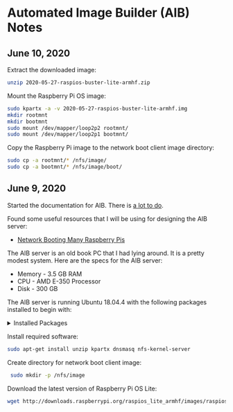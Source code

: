 # Automated Image Builder (AIB) Notes
## June 10, 2020
Extract the downloaded image:
``` bash
unzip 2020-05-27-raspios-buster-lite-armhf.zip
```
Mount the Raspberry Pi OS image:
``` bash
sudo kpartx -a -v 2020-05-27-raspios-buster-lite-armhf.img
mkdir rootmnt
mkdir bootmnt
sudo mount /dev/mapper/loop2p2 rootmnt/
sudo mount /dev/mapper/loop2p1 bootmnt/
```
Copy the Raspberry Pi image to the network boot client image directory:
``` bash
sudo cp -a rootmnt/* /nfs/image/
sudo cp -a bootmnt/* /nfs/image/boot/
```
## June 9, 2020
Started the documentation for AIB. There is [a lot to do](https://github.com/TephlonDude/n8n-pi/projects/1#card-39811801).

Found some useful resources that I will be using for designing the AIB server:
* [Network Booting Many Raspberry Pis](https://ian.bebbs.co.uk/posts/NetworkBootingManyRaspberryPis)

The AIB server is an old book PC that I had lying around. It is a pretty modest system. Here are the specs for the AIB server:
* Memory - 3.5 GB RAM
* CPU - AMD E-350 Processor
* Disk - 300 GB

The AIB server is running Ubuntu 18.04.4 with the following packages installed to begin with:
<details><summary>Installed Packages</summary>

* accountsservice/bionic,now 0.6.45-1ubuntu1 amd64
* acl/bionic,now 2.2.52-3build1 amd64
* acpid/bionic,now 1:2.0.28-1ubuntu1 amd64
* adduser/bionic,now 3.116ubuntu1 all
* amd64-microcode/bionic-updates,bionic-security,now 3.20191021.1+really3.20181128.1~ubuntu0.18.04.1 amd64
* apparmor/bionic-updates,bionic-security,now 2.12-4ubuntu5.1 amd64
* apport/bionic-updates,now 2.20.9-0ubuntu7.15 all
* apport-symptoms/bionic,now 0.20 all
* apt/bionic-updates,bionic-security,now 1.6.12ubuntu0.1 amd64
* apt-utils/bionic-updates,bionic-security,now 1.6.12ubuntu0.1 amd64
* at/bionic,now 3.1.20-3.1ubuntu2 amd64
* base-files/bionic-updates,now 10.1ubuntu2.8 amd64
* base-passwd/bionic,now 3.5.44 amd64
* bash/bionic-updates,now 4.4.18-2ubuntu1.2 amd64
* bash-completion/bionic,now 1:2.8-1ubuntu1 all
* bc/bionic,now 1.07.1-2 amd64
* bcache-tools/bionic,now 1.0.8-2build1 amd64
* bind9-host/bionic-updates,bionic-security,now 1:9.11.3+dfsg-1ubuntu1.12 amd64
* binutils/bionic-updates,bionic-security,now 2.30-21ubuntu1~18.04.3 amd64
* binutils-common/bionic-updates,bionic-security,now 2.30-21ubuntu1~18.04.3 amd64
* binutils-x86-64-linux-gnu/bionic-updates,bionic-security,now 2.30-21ubuntu1~18.04.3 amd64
* bsdmainutils/bionic,now 11.1.2ubuntu1 amd64
* bsdutils/bionic-updates,now 1:2.31.1-0.4ubuntu3.6 amd64
* btrfs-progs/bionic,now 4.15.1-1build1 amd64
* btrfs-tools/bionic,now 4.15.1-1build1 amd64
* build-essential/bionic,now 12.4ubuntu1 amd64
* busybox-initramfs/bionic-updates,bionic-security,now 1:1.27.2-2ubuntu3.2 amd64
* busybox-static/bionic-updates,bionic-security,now 1:1.27.2-2ubuntu3.2 amd64
* byobu/bionic,now 5.125-0ubuntu1 all
* bzip2/bionic-updates,bionic-security,now 1.0.6-8.1ubuntu0.2 amd64
* ca-certificates/bionic-updates,bionic-security,now 20190110~18.04.1 all
* cloud-guest-utils/bionic,now 0.30-0ubuntu5 all
* cloud-init/bionic-updates,now 19.4-33-gbb4131a2-0ubuntu1~18.04.1 all
* cloud-initramfs-copymods/bionic-updates,now 0.40ubuntu1.1 all
* cloud-initramfs-dyn-netconf/bionic-updates,now 0.40ubuntu1.1 all
* command-not-found/bionic-updates,now 18.04.5 all
* command-not-found-data/bionic-updates,now 18.04.5 amd64
* console-setup/bionic-updates,now 1.178ubuntu2.9 all
* console-setup-linux/bionic-updates,now 1.178ubuntu2.9 all
* coreutils/bionic,now 8.28-1ubuntu1 amd64
* cpio/bionic-updates,bionic-security,now 2.12+dfsg-6ubuntu0.18.04.1 amd64
* cpp/bionic-updates,bionic-security,now 4:7.4.0-1ubuntu2.3 amd64
* cpp-7/bionic-updates,bionic-security,now 7.5.0-3ubuntu1~18.04 amd64
* crda/bionic,now 3.18-1build1 amd64
* cron/bionic,now 3.0pl1-128.1ubuntu1 amd64
* cryptsetup/bionic-updates,now 2:2.0.2-1ubuntu1.1 amd64
* cryptsetup-bin/bionic-updates,now 2:2.0.2-1ubuntu1.1 amd64
* curl/bionic-updates,bionic-security,now 7.58.0-2ubuntu3.8 amd64
* dash/bionic,now 0.5.8-2.10 amd64
* dbus/bionic-updates,bionic-security,now 1.12.2-1ubuntu1.1 amd64
* debconf/bionic-updates,now 1.5.66ubuntu1 all
* debconf-i18n/bionic-updates,now 1.5.66ubuntu1 all
* debianutils/bionic,now 4.8.4 amd64
* dh-python/bionic,now 3.20180325ubuntu2 all
* diffutils/bionic,now 1:3.6-1 amd64
* dirmngr/bionic-updates,bionic-security,now 2.2.4-1ubuntu1.2 amd64
* distro-info-data/bionic-updates,now 0.37ubuntu0.7 all
* dmeventd/bionic-updates,now 2:1.02.145-4.1ubuntu3.18.04.3 amd64
* dmidecode/bionic-updates,now 3.1-1ubuntu0.1 amd64
* dmsetup/bionic-updates,now 2:1.02.145-4.1ubuntu3.18.04.3 amd64
* dns-root-data/bionic,now 2018013001 all
* dnsmasq-base/bionic,now 2.79-1 amd64
* dnsutils/bionic-updates,bionic-security,now 1:9.11.3+dfsg-1ubuntu1.12 amd64
* dosfstools/bionic,now 4.1-1 amd64
* dpkg/bionic-updates,now 1.19.0.5ubuntu2.3 amd64
* dpkg-dev/bionic-updates,now 1.19.0.5ubuntu2.3 all
* e2fsprogs/bionic-updates,bionic-security,now 1.44.1-1ubuntu1.3 amd64
* eatmydata/bionic,now 105-6 all
* ebtables/bionic-updates,now 2.0.10.4-3.5ubuntu2.18.04.3 amd64
* ed/bionic,now 1.10-2.1 amd64
* eject/bionic,now 2.1.5+deb1+cvs20081104-13.2 amd64
* ethtool/bionic,now 1:4.15-0ubuntu1 amd64
* fakeroot/bionic,now 1.22-2ubuntu1 amd64
* fdisk/bionic-updates,now 2.31.1-0.4ubuntu3.6 amd64
* file/bionic-updates,bionic-security,now 1:5.32-2ubuntu0.4 amd64
* findutils/bionic,now 4.6.0+git+20170828-2 amd64
* fonts-ubuntu-console/bionic,now 0.83-2 all
* friendly-recovery/bionic-updates,now 0.2.38ubuntu1.1 all
* ftp/bionic,now 0.17-34 amd64
* fuse/bionic,now 2.9.7-1ubuntu1 amd64
* g++/bionic-updates,bionic-security,now 4:7.4.0-1ubuntu2.3 amd64
* g++-7/bionic-updates,bionic-security,now 7.5.0-3ubuntu1~18.04 amd64
* gawk/bionic,now 1:4.1.4+dfsg-1build1 amd64
* gcc/bionic-updates,bionic-security,now 4:7.4.0-1ubuntu2.3 amd64
* gcc-7/bionic-updates,bionic-security,now 7.5.0-3ubuntu1~18.04 amd64
* gcc-7-base/bionic-updates,bionic-security,now 7.5.0-3ubuntu1~18.04 amd64
* gcc-8-base/bionic-updates,bionic-security,now 8.4.0-1ubuntu1~18.04 amd64
* gdisk/bionic,now 1.0.3-1 amd64
* geoip-database/bionic,now 20180315-1 all
* gettext-base/bionic-updates,bionic-security,now 0.19.8.1-6ubuntu0.3 amd64
* gir1.2-glib-2.0/bionic,now 1.56.1-1 amd64
* git/bionic-updates,bionic-security,now 1:2.17.1-1ubuntu0.7 amd64
* git-man/bionic-updates,bionic-security,now 1:2.17.1-1ubuntu0.7 all
* gnupg/bionic-updates,bionic-security,now 2.2.4-1ubuntu1.2 amd64
* gnupg-l10n/bionic-updates,bionic-security,now 2.2.4-1ubuntu1.2 all
* gnupg-utils/bionic-updates,bionic-security,now 2.2.4-1ubuntu1.2 amd64
* gpg/bionic-updates,bionic-security,now 2.2.4-1ubuntu1.2 amd64
* gpg-agent/bionic-updates,bionic-security,now 2.2.4-1ubuntu1.2 amd64
* gpg-wks-client/bionic-updates,bionic-security,now 2.2.4-1ubuntu1.2 amd64
* gpg-wks-server/bionic-updates,bionic-security,now 2.2.4-1ubuntu1.2 amd64
* gpgconf/bionic-updates,bionic-security,now 2.2.4-1ubuntu1.2 amd64
* gpgsm/bionic-updates,bionic-security,now 2.2.4-1ubuntu1.2 amd64
* gpgv/bionic-updates,bionic-security,now 2.2.4-1ubuntu1.2 amd64
* grep/bionic-updates,now 3.1-2build1 amd64
* groff-base/bionic,now 1.22.3-10 amd64
* grub-common/bionic-updates,now 2.02-2ubuntu8.15 amd64
* grub-gfxpayload-lists/bionic,now 0.7 amd64
* grub-legacy-ec2/bionic,now 1:1 all
* grub-pc/bionic-updates,now 2.02-2ubuntu8.15 amd64
* grub-pc-bin/bionic-updates,now 2.02-2ubuntu8.15 amd64
* grub2-common/bionic-updates,now 2.02-2ubuntu8.15 amd64
* gzip/bionic,now 1.6-5ubuntu1 amd64
* hdparm/bionic,now 9.54+ds-1 amd64
* hostname/bionic,now 3.20 amd64
* htop/bionic,now 2.1.0-3 amd64
* info/bionic,now 6.5.0.dfsg.1-2 amd64
* init/bionic,now 1.51 amd64
* init-system-helpers/bionic,now 1.51 all
* initramfs-tools/bionic-updates,now 0.130ubuntu3.9 all
* initramfs-tools-bin/bionic-updates,now 0.130ubuntu3.9 amd64
* initramfs-tools-core/bionic-updates,now 0.130ubuntu3.9 all
* install-info/bionic,now 6.5.0.dfsg.1-2 amd64
* intel-microcode/bionic-updates,bionic-security,now 3.20200609.0ubuntu0.18.04.0 amd64
* iproute2/bionic-updates,bionic-security,now 4.15.0-2ubuntu1.1 amd64
* iptables/bionic,now 1.6.1-2ubuntu2 amd64
* iputils-ping/bionic-updates,now 3:20161105-1ubuntu3 amd64
* iputils-tracepath/bionic-updates,now 3:20161105-1ubuntu3 amd64
* irqbalance/bionic-updates,now 1.3.0-0.1ubuntu0.18.04.1 amd64
* isc-dhcp-client/bionic-updates,bionic-security,now 4.3.5-3ubuntu7.1 amd64
* isc-dhcp-common/bionic-updates,bionic-security,now 4.3.5-3ubuntu7.1 amd64
* iso-codes/bionic,now 3.79-1 all
* iucode-tool/bionic,now 2.3.1-1 amd64
* iw/bionic,now 4.14-0.1 amd64
* kbd/bionic,now 2.0.4-2ubuntu1 amd64
* keyboard-configuration/bionic-updates,now 1.178ubuntu2.9 all
* klibc-utils/bionic,now 2.0.4-9ubuntu2 amd64
* kmod/bionic-updates,now 24-1ubuntu3.4 amd64
* krb5-locales/bionic-updates,bionic-security,now 1.16-2ubuntu0.1 all
* landscape-common/bionic-updates,now 18.01-0ubuntu3.5 amd64
* language-selector-common/bionic-updates,now 0.188.3 all
* less/bionic,now 487-0.1 amd64
* libaccountsservice0/bionic,now 0.6.45-1ubuntu1 amd64
* libacl1/bionic,now 2.2.52-3build1 amd64
* libalgorithm-diff-perl/bionic,now 1.19.03-1 all
* libalgorithm-diff-xs-perl/bionic,now 0.04-5 amd64
* libalgorithm-merge-perl/bionic,now 0.08-3 all
* libapparmor1/bionic-updates,bionic-security,now 2.12-4ubuntu5.1 amd64
* libapt-inst2.0/bionic-updates,bionic-security,now 1.6.12ubuntu0.1 amd64
* libapt-pkg5.0/bionic-updates,bionic-security,now 1.6.12ubuntu0.1 amd64
* libargon2-0/bionic,now 0~20161029-1.1 amd64
* libasan4/bionic-updates,bionic-security,now 7.5.0-3ubuntu1~18.04 amd64
* libasn1-8-heimdal/bionic,now 7.5.0+dfsg-1 amd64
* libassuan0/bionic,now 2.5.1-2 amd64
* libatm1/bionic,now 1:2.5.1-2build1 amd64
* libatomic1/bionic-updates,bionic-security,now 8.4.0-1ubuntu1~18.04 amd64
* libattr1/bionic,now 1:2.4.47-2build1 amd64
* libaudit-common/bionic,now 1:2.8.2-1ubuntu1 all
* libaudit1/bionic,now 1:2.8.2-1ubuntu1 amd64
* libbind9-160/bionic-updates,bionic-security,now 1:9.11.3+dfsg-1ubuntu1.12 amd64
* libbinutils/bionic-updates,bionic-security,now 2.30-21ubuntu1~18.04.3 amd64
* libblkid1/bionic-updates,now 2.31.1-0.4ubuntu3.6 amd64
* libbsd0/bionic-updates,bionic-security,now 0.8.7-1ubuntu0.1 amd64
* libbz2-1.0/bionic-updates,bionic-security,now 1.0.6-8.1ubuntu0.2 amd64
* libc-bin/bionic,now 2.27-3ubuntu1 amd64
* libc-dev-bin/bionic,now 2.27-3ubuntu1 amd64
* libc6/bionic,now 2.27-3ubuntu1 amd64
* libc6-dev/bionic,now 2.27-3ubuntu1 amd64
* libcap-ng0/bionic,now 0.7.7-3.1 amd64
* libcap2/bionic,now 1:2.25-1.2 amd64
* libcap2-bin/bionic,now 1:2.25-1.2 amd64
* libcc1-0/bionic-updates,bionic-security,now 8.4.0-1ubuntu1~18.04 amd64
* libcilkrts5/bionic-updates,bionic-security,now 7.5.0-3ubuntu1~18.04 amd64
* libcom-err2/bionic-updates,bionic-security,now 1.44.1-1ubuntu1.3 amd64
* libcryptsetup12/bionic-updates,now 2:2.0.2-1ubuntu1.1 amd64
* libcurl3-gnutls/bionic-updates,bionic-security,now 7.58.0-2ubuntu3.8 amd64
* libcurl4/bionic-updates,bionic-security,now 7.58.0-2ubuntu3.8 amd64
* libdb5.3/bionic-updates,bionic-security,now 5.3.28-13.1ubuntu1.1 amd64
* libdbus-1-3/bionic-updates,bionic-security,now 1.12.2-1ubuntu1.1 amd64
* libdbus-glib-1-2/bionic,now 0.110-2 amd64
* libdebconfclient0/bionic,now 0.213ubuntu1 amd64
* libdevmapper-event1.02.1/bionic-updates,now 2:1.02.145-4.1ubuntu3.18.04.3 amd64
* libdevmapper1.02.1/bionic-updates,now 2:1.02.145-4.1ubuntu3.18.04.3 amd64
* libdns-export1100/bionic-updates,bionic-security,now 1:9.11.3+dfsg-1ubuntu1.12 amd64
* libdns1100/bionic-updates,bionic-security,now 1:9.11.3+dfsg-1ubuntu1.12 amd64
* libdpkg-perl/bionic-updates,now 1.19.0.5ubuntu2.3 all
* libdrm-common/bionic-updates,bionic-security,now 2.4.99-1ubuntu1~18.04.2 all
* libdrm2/bionic-updates,bionic-security,now 2.4.99-1ubuntu1~18.04.2 amd64
* libdumbnet1/bionic,now 1.12-7build1 amd64
* libeatmydata1/bionic,now 105-6 amd64
* libedit2/bionic,now 3.1-20170329-1 amd64
* libelf1/bionic-updates,bionic-security,now 0.170-0.4ubuntu0.1 amd64
* liberror-perl/bionic,now 0.17025-1 all
* libestr0/bionic,now 0.1.10-2.1 amd64
* libevent-2.1-6/bionic,now 2.1.8-stable-4build1 amd64
* libexpat1/bionic-updates,bionic-security,now 2.2.5-3ubuntu0.2 amd64
* libexpat1-dev/bionic-updates,bionic-security,now 2.2.5-3ubuntu0.2 amd64
* libext2fs2/bionic-updates,bionic-security,now 1.44.1-1ubuntu1.3 amd64
* libfakeroot/bionic,now 1.22-2ubuntu1 amd64
* libfastjson4/bionic,now 0.99.8-2 amd64
* libfdisk1/bionic-updates,now 2.31.1-0.4ubuntu3.6 amd64
* libffi6/bionic,now 3.2.1-8 amd64
* libfile-fcntllock-perl/bionic,now 0.22-3build2 amd64
* libfreetype6/bionic,now 2.8.1-2ubuntu2 amd64
* libfribidi0/bionic,now 0.19.7-2 amd64
* libfuse2/bionic,now 2.9.7-1ubuntu1 amd64
* libgcc-7-dev/bionic-updates,bionic-security,now 7.5.0-3ubuntu1~18.04 amd64
* libgcc1/bionic-updates,bionic-security,now 1:8.4.0-1ubuntu1~18.04 amd64
* libgcrypt20/bionic-updates,bionic-security,now 1.8.1-4ubuntu1.2 amd64
* libgdbm-compat4/bionic,now 1.14.1-6 amd64
* libgdbm5/bionic,now 1.14.1-6 amd64
* libgeoip1/bionic,now 1.6.12-1 amd64
* libgirepository-1.0-1/bionic,now 1.56.1-1 amd64
* libglib2.0-0/bionic-updates,bionic-security,now 2.56.4-0ubuntu0.18.04.6 amd64
* libglib2.0-data/bionic-updates,bionic-security,now 2.56.4-0ubuntu0.18.04.6 all
* libgmp10/bionic,now 2:6.1.2+dfsg-2 amd64
* libgnutls30/bionic-updates,bionic-security,now 3.5.18-1ubuntu1.3 amd64
* libgomp1/bionic-updates,bionic-security,now 8.4.0-1ubuntu1~18.04 amd64
* libgpg-error0/bionic,now 1.27-6 amd64
* libgpm2/bionic,now 1.20.7-5 amd64
* libgssapi-krb5-2/bionic-updates,bionic-security,now 1.16-2ubuntu0.1 amd64
* libgssapi3-heimdal/bionic,now 7.5.0+dfsg-1 amd64
* libhcrypto4-heimdal/bionic,now 7.5.0+dfsg-1 amd64
* libheimbase1-heimdal/bionic,now 7.5.0+dfsg-1 amd64
* libheimntlm0-heimdal/bionic,now 7.5.0+dfsg-1 amd64
* libhogweed4/bionic,now 3.4-1 amd64
* libhx509-5-heimdal/bionic,now 7.5.0+dfsg-1 amd64
* libicu60/bionic-updates,bionic-security,now 60.2-3ubuntu3.1 amd64
* libidn11/bionic-updates,now 1.33-2.1ubuntu1.2 amd64
* libidn2-0/bionic-updates,bionic-security,now 2.0.4-1.1ubuntu0.2 amd64
* libip4tc0/bionic,now 1.6.1-2ubuntu2 amd64
* libip6tc0/bionic,now 1.6.1-2ubuntu2 amd64
* libiptc0/bionic,now 1.6.1-2ubuntu2 amd64
* libirs160/bionic-updates,bionic-security,now 1:9.11.3+dfsg-1ubuntu1.12 amd64
* libisc-export169/bionic-updates,bionic-security,now 1:9.11.3+dfsg-1ubuntu1.12 amd64
* libisc169/bionic-updates,bionic-security,now 1:9.11.3+dfsg-1ubuntu1.12 amd64
* libisccc160/bionic-updates,bionic-security,now 1:9.11.3+dfsg-1ubuntu1.12 amd64
* libisccfg160/bionic-updates,bionic-security,now 1:9.11.3+dfsg-1ubuntu1.12 amd64
* libisl19/bionic,now 0.19-1 amd64
* libisns0/bionic,now 0.97-2build1 amd64
* libitm1/bionic-updates,bionic-security,now 8.4.0-1ubuntu1~18.04 amd64
* libjson-c3/bionic-updates,bionic-security,now 0.12.1-1.3ubuntu0.3 amd64
* libk5crypto3/bionic-updates,bionic-security,now 1.16-2ubuntu0.1 amd64
* libkeyutils1/bionic,now 1.5.9-9.2ubuntu2 amd64
* libklibc/bionic,now 2.0.4-9ubuntu2 amd64
* libkmod2/bionic-updates,now 24-1ubuntu3.4 amd64
* libkrb5-26-heimdal/bionic,now 7.5.0+dfsg-1 amd64
* libkrb5-3/bionic-updates,bionic-security,now 1.16-2ubuntu0.1 amd64
* libkrb5support0/bionic-updates,bionic-security,now 1.16-2ubuntu0.1 amd64
* libksba8/bionic,now 1.3.5-2 amd64
* libldap-2.4-2/bionic-updates,bionic-security,now 2.4.45+dfsg-1ubuntu1.5 amd64
* libldap-common/bionic-updates,bionic-security,now 2.4.45+dfsg-1ubuntu1.5 all
* liblocale-gettext-perl/bionic,now 1.07-3build2 amd64
* liblsan0/bionic-updates,bionic-security,now 8.4.0-1ubuntu1~18.04 amd64
* liblvm2app2.2/bionic-updates,now 2.02.176-4.1ubuntu3.18.04.3 amd64
* liblvm2cmd2.02/bionic-updates,now 2.02.176-4.1ubuntu3.18.04.3 amd64
* liblwres160/bionic-updates,bionic-security,now 1:9.11.3+dfsg-1ubuntu1.12 amd64
* liblxc-common/bionic-updates,now 3.0.3-0ubuntu1~18.04.1 amd64
* liblxc1/bionic-updates,now 3.0.3-0ubuntu1~18.04.1 amd64
* liblz4-1/bionic,now 0.0~r131-2ubuntu3 amd64
* liblzma5/bionic,now 5.2.2-1.3 amd64
* liblzo2-2/bionic,now 2.08-1.2 amd64
* libmagic-mgc/bionic-updates,bionic-security,now 1:5.32-2ubuntu0.4 amd64
* libmagic1/bionic-updates,bionic-security,now 1:5.32-2ubuntu0.4 amd64
* libmnl0/bionic,now 1.0.4-2 amd64
* libmount1/bionic-updates,now 2.31.1-0.4ubuntu3.6 amd64
* libmpc3/bionic,now 1.1.0-1 amd64
* libmpdec2/bionic,now 2.4.2-1ubuntu1 amd64
* libmpfr6/bionic,now 4.0.1-1 amd64
* libmpx2/bionic-updates,bionic-security,now 8.4.0-1ubuntu1~18.04 amd64
* libmspack0/bionic-updates,bionic-security,now 0.6-3ubuntu0.3 amd64
* libncurses5/bionic-updates,now 6.1-1ubuntu1.18.04 amd64
* libncursesw5/bionic-updates,now 6.1-1ubuntu1.18.04 amd64
* libnetfilter-conntrack3/bionic,now 1.0.6-2 amd64
* libnetplan0/bionic-updates,now 0.99-0ubuntu3~18.04.2 amd64
* libnettle6/bionic,now 3.4-1 amd64
* libnewt0.52/bionic,now 0.52.20-1ubuntu1 amd64
* libnfnetlink0/bionic,now 1.0.1-3 amd64
* libnghttp2-14/bionic,now 1.30.0-1ubuntu1 amd64
* libnih1/bionic,now 1.0.3-6ubuntu2 amd64
* libnl-3-200/bionic,now 3.2.29-0ubuntu3 amd64
* libnl-genl-3-200/bionic,now 3.2.29-0ubuntu3 amd64
* libnpth0/bionic,now 1.5-3 amd64
* libnss-systemd/bionic-updates,now 237-3ubuntu10.41 amd64
* libntfs-3g88/bionic-updates,bionic-security,now 1:2017.3.23-2ubuntu0.18.04.2 amd64
* libnuma1/bionic-updates,now 2.0.11-2.1ubuntu0.1 amd64
* libp11-kit0/bionic,now 0.23.9-2 amd64
* libpam-cap/bionic,now 1:2.25-1.2 amd64
* libpam-modules/bionic-updates,now 1.1.8-3.6ubuntu2.18.04.1 amd64
* libpam-modules-bin/bionic-updates,now 1.1.8-3.6ubuntu2.18.04.1 amd64
* libpam-runtime/bionic-updates,now 1.1.8-3.6ubuntu2.18.04.1 all
* libpam-systemd/bionic-updates,now 237-3ubuntu10.41 amd64
* libpam0g/bionic-updates,now 1.1.8-3.6ubuntu2.18.04.1 amd64
* libparted2/bionic-updates,now 3.2-20ubuntu0.2 amd64
* libpcap0.8/bionic-updates,bionic-security,now 1.8.1-6ubuntu1.18.04.1 amd64
* libpci3/bionic-updates,now 1:3.5.2-1ubuntu1.1 amd64
* libpcre3/bionic,now 2:8.39-9 amd64
* libperl5.26/bionic-updates,bionic-security,now 5.26.1-6ubuntu0.3 amd64
* libpipeline1/bionic,now 1.5.0-1 amd64
* libplymouth4/bionic-updates,now 0.9.3-1ubuntu7.18.04.2 amd64
* libpng16-16/bionic-updates,bionic-security,now 1.6.34-1ubuntu0.18.04.2 amd64
* libpolkit-agent-1-0/bionic-updates,bionic-security,now 0.105-20ubuntu0.18.04.5 amd64
* libpolkit-backend-1-0/bionic-updates,bionic-security,now 0.105-20ubuntu0.18.04.5 amd64
* libpolkit-gobject-1-0/bionic-updates,bionic-security,now 0.105-20ubuntu0.18.04.5 amd64
* libpopt0/bionic,now 1.16-11 amd64
* libpq5/bionic-updates,bionic-security,now 10.12-0ubuntu0.18.04.1 amd64
* libprocps6/bionic-updates,now 2:3.3.12-3ubuntu1.2 amd64
* libpsl5/bionic,now 0.19.1-5build1 amd64
* libpython-all-dev/bionic,now 2.7.15~rc1-1 amd64
* libpython-dev/bionic,now 2.7.15~rc1-1 amd64
* libpython-stdlib/bionic,now 2.7.15~rc1-1 amd64
* libpython2.7/bionic-updates,bionic-security,now 2.7.17-1~18.04ubuntu1 amd64
* libpython2.7-dev/bionic-updates,bionic-security,now 2.7.17-1~18.04ubuntu1 amd64
* libpython2.7-minimal/bionic-updates,bionic-security,now 2.7.17-1~18.04ubuntu1 amd64
* libpython2.7-stdlib/bionic-updates,bionic-security,now 2.7.17-1~18.04ubuntu1 amd64
* libpython3-dev/bionic-updates,now 3.6.7-1~18.04 amd64
* libpython3-stdlib/bionic-updates,now 3.6.7-1~18.04 amd64
* libpython3.6/bionic-updates,bionic-security,now 3.6.9-1~18.04ubuntu1 amd64
* libpython3.6-dev/bionic-updates,bionic-security,now 3.6.9-1~18.04ubuntu1 amd64
* libpython3.6-minimal/bionic-updates,bionic-security,now 3.6.9-1~18.04ubuntu1 amd64
* libpython3.6-stdlib/bionic-updates,bionic-security,now 3.6.9-1~18.04ubuntu1 amd64
* libquadmath0/bionic-updates,bionic-security,now 8.4.0-1ubuntu1~18.04 amd64
* libreadline5/bionic,now 5.2+dfsg-3build1 amd64
* libreadline7/bionic,now 7.0-3 amd64
* libroken18-heimdal/bionic,now 7.5.0+dfsg-1 amd64
* librtmp1/bionic,now 2.4+20151223.gitfa8646d.1-1 amd64
* libsasl2-2/bionic-updates,bionic-security,now 2.1.27~101-g0780600+dfsg-3ubuntu2.1 amd64
* libsasl2-modules/bionic-updates,bionic-security,now 2.1.27~101-g0780600+dfsg-3ubuntu2.1 amd64
* libsasl2-modules-db/bionic-updates,bionic-security,now 2.1.27~101-g0780600+dfsg-3ubuntu2.1 amd64
* libseccomp2/bionic-updates,bionic-security,now 2.4.1-0ubuntu0.18.04.2 amd64
* libselinux1/bionic,now 2.7-2build2 amd64
* libsemanage-common/bionic,now 2.7-2build2 all
* libsemanage1/bionic,now 2.7-2build2 amd64
* libsensors4/bionic,now 1:3.4.0-4 amd64
* libsepol1/bionic,now 2.7-1 amd64
* libsigsegv2/bionic,now 2.12-1 amd64
* libslang2/bionic,now 2.3.1a-3ubuntu1 amd64
* libsmartcols1/bionic-updates,now 2.31.1-0.4ubuntu3.6 amd64
* libsqlite3-0/bionic-updates,bionic-security,now 3.22.0-1ubuntu0.3 amd64
* libss2/bionic-updates,bionic-security,now 1.44.1-1ubuntu1.3 amd64
* libssl1.0.0/bionic-updates,bionic-security,now 1.0.2n-1ubuntu5.3 amd64
* libssl1.1/bionic-updates,bionic-security,now 1.1.1-1ubuntu2.1~18.04.6 amd64
* libstdc++-7-dev/bionic-updates,bionic-security,now 7.5.0-3ubuntu1~18.04 amd64
* libstdc++6/bionic-updates,bionic-security,now 8.4.0-1ubuntu1~18.04 amd64
* libsystemd0/bionic-updates,now 237-3ubuntu10.41 amd64
* libtasn1-6/bionic,now 4.13-2 amd64
* libtext-charwidth-perl/bionic,now 0.04-7.1 amd64
* libtext-iconv-perl/bionic,now 1.7-5build6 amd64
* libtext-wrapi18n-perl/bionic,now 0.06-7.1 all
* libtinfo5/bionic-updates,now 6.1-1ubuntu1.18.04 amd64
* libtsan0/bionic-updates,bionic-security,now 8.4.0-1ubuntu1~18.04 amd64
* libubsan0/bionic-updates,bionic-security,now 7.5.0-3ubuntu1~18.04 amd64
* libudev1/bionic-updates,now 237-3ubuntu10.41 amd64
* libunistring2/bionic-updates,now 0.9.9-0ubuntu2 amd64
* libunwind8/bionic,now 1.2.1-8 amd64
* libusb-1.0-0/bionic,now 2:1.0.21-2 amd64
* libutempter0/bionic,now 1.1.6-3 amd64
* libuuid1/bionic-updates,now 2.31.1-0.4ubuntu3.6 amd64
* libuv1/bionic,now 1.18.0-3 amd64
* libwind0-heimdal/bionic,now 7.5.0+dfsg-1 amd64
* libwrap0/bionic,now 7.6.q-27 amd64
* libx11-6/bionic-updates,now 2:1.6.4-3ubuntu0.2 amd64
* libx11-data/bionic-updates,now 2:1.6.4-3ubuntu0.2 all
* libxau6/bionic,now 1:1.0.8-1 amd64
* libxcb1/bionic-updates,now 1.13-2~ubuntu18.04 amd64
* libxdmcp6/bionic,now 1:1.1.2-3 amd64
* libxext6/bionic,now 2:1.3.3-1 amd64
* libxml2/bionic-updates,bionic-security,now 2.9.4+dfsg1-6.1ubuntu1.3 amd64
* libxmlsec1/bionic,now 1.2.25-1build1 amd64
* libxmlsec1-openssl/bionic,now 1.2.25-1build1 amd64
* libxmuu1/bionic,now 2:1.1.2-2 amd64
* libxslt1.1/bionic-updates,bionic-security,now 1.1.29-5ubuntu0.2 amd64
* libxtables12/bionic,now 1.6.1-2ubuntu2 amd64
* libyaml-0-2/bionic,now 0.1.7-2ubuntu3 amd64
* libzstd1/bionic-updates,bionic-security,now 1.3.3+dfsg-2ubuntu1.1 amd64
* linux-base/bionic-updates,bionic-security,now 4.5ubuntu1.1 all
* linux-firmware/bionic-updates,bionic-security,now 1.173.18 all
* linux-generic/bionic-updates,bionic-security,now 4.15.0.106.94 amd64
* linux-headers-4.15.0-101/bionic-updates,bionic-security,now 4.15.0-101.102 all
* linux-headers-4.15.0-101-generic/bionic-updates,bionic-security,now 4.15.0-101.102 amd64
* linux-headers-4.15.0-106/bionic-updates,bionic-security,now 4.15.0-106.107 all
* linux-headers-4.15.0-106-generic/bionic-updates,bionic-security,now 4.15.0-106.107 amd64
* linux-headers-generic/bionic-updates,bionic-security,now 4.15.0.106.94 amd64
* linux-image-4.15.0-101-generic/bionic-updates,bionic-security,now 4.15.0-101.102 amd64
* linux-image-4.15.0-106-generic/bionic-updates,bionic-security,now 4.15.0-106.107 amd64
* linux-image-generic/bionic-updates,bionic-security,now 4.15.0.106.94 amd64
* linux-libc-dev/bionic-updates,bionic-security,now 4.15.0-106.107 amd64
* linux-modules-4.15.0-101-generic/bionic-updates,bionic-security,now 4.15.0-101.102 amd64
* linux-modules-4.15.0-106-generic/bionic-updates,bionic-security,now 4.15.0-106.107 amd64
* linux-modules-extra-4.15.0-101-generic/bionic-updates,bionic-security,now 4.15.0-101.102 amd64
* linux-modules-extra-4.15.0-106-generic/bionic-updates,bionic-security,now 4.15.0-106.107 amd64
* linux-signed-generic/bionic-updates,bionic-security,now 4.15.0.106.94 amd64
* locales/bionic,now 2.27-3ubuntu1 all
* login/bionic-updates,now 1:4.5-1ubuntu2 amd64
* logrotate/bionic,now 3.11.0-0.1ubuntu1 amd64
* lsb-base/bionic,now 9.20170808ubuntu1 all
* lsb-release/bionic,now 9.20170808ubuntu1 all
* lshw/bionic-updates,now 02.18-0.1ubuntu6.18.04.1 amd64
* lsof/bionic,now 4.89+dfsg-0.1 amd64
* ltrace/bionic,now 0.7.3-6ubuntu1 amd64
* lvm2/bionic-updates,now 2.02.176-4.1ubuntu3.18.04.3 amd64
* lxcfs/bionic-updates,now 3.0.3-0ubuntu1~18.04.2 amd64
* lxd/bionic-updates,now 3.0.3-0ubuntu1~18.04.1 amd64
* lxd-client/bionic-updates,now 3.0.3-0ubuntu1~18.04.1 amd64
* make/bionic,now 4.1-9.1ubuntu1 amd64
* man-db/bionic-updates,now 2.8.3-2ubuntu0.1 amd64
* manpages/bionic,now 4.15-1 all
* manpages-dev/bionic,now 4.15-1 all
* mawk/bionic,now 1.3.3-17ubuntu3 amd64
* mdadm/bionic-updates,now 4.1~rc1-3~ubuntu18.04.4 amd64
* mime-support/bionic,now 3.60ubuntu1 all
* mlocate/bionic,now 0.26-2ubuntu3.1 amd64
* mount/bionic-updates,now 2.31.1-0.4ubuntu3.6 amd64
* mtr-tiny/bionic,now 0.92-1 amd64
* multiarch-support/bionic,now 2.27-3ubuntu1 amd64
* nano/bionic,now 2.9.3-2 amd64
* ncurses-base/bionic-updates,now 6.1-1ubuntu1.18.04 all
* ncurses-bin/bionic-updates,now 6.1-1ubuntu1.18.04 amd64
* ncurses-term/bionic-updates,now 6.1-1ubuntu1.18.04 all
* net-tools/bionic,now 1.60+git20161116.90da8a0-1ubuntu1 amd64
* netbase/bionic,now 5.4 all
* netcat-openbsd/bionic-updates,now 1.187-1ubuntu0.1 amd64
* netplan.io/bionic-updates,now 0.99-0ubuntu3~18.04.2 amd64
* networkd-dispatcher/bionic-updates,now 1.7-0ubuntu3.3 all
* nplan/bionic-updates,now 0.99-0ubuntu3~18.04.2 all
* ntfs-3g/bionic-updates,bionic-security,now 1:2017.3.23-2ubuntu0.18.04.2 amd64
* open-iscsi/bionic-updates,now 2.0.874-5ubuntu2.10 amd64
* open-vm-tools/bionic-updates,now 2:11.0.5-4ubuntu0.18.04.1 amd64
* openssh-client/bionic-updates,bionic-security,now 1:7.6p1-4ubuntu0.3 amd64
* openssh-server/bionic-updates,bionic-security,now 1:7.6p1-4ubuntu0.3 amd64
* openssh-sftp-server/bionic-updates,bionic-security,now 1:7.6p1-4ubuntu0.3 amd64
* openssl/bionic-updates,bionic-security,now 1.1.1-1ubuntu2.1~18.04.6 amd64
* os-prober/bionic,now 1.74ubuntu1 amd64
* overlayroot/bionic-updates,now 0.40ubuntu1.1 all
* parted/bionic-updates,now 3.2-20ubuntu0.2 amd64
* passwd/bionic-updates,now 1:4.5-1ubuntu2 amd64
* pastebinit/bionic,now 1.5-2 all
* patch/bionic-updates,bionic-security,now 2.7.6-2ubuntu1.1 amd64
* pciutils/bionic-updates,now 1:3.5.2-1ubuntu1.1 amd64
* perl/bionic-updates,bionic-security,now 5.26.1-6ubuntu0.3 amd64
* perl-base/bionic-updates,bionic-security,now 5.26.1-6ubuntu0.3 amd64
* perl-modules-5.26/bionic-updates,bionic-security,now 5.26.1-6ubuntu0.3 all
* pinentry-curses/bionic,now 1.1.0-1 amd64
* plymouth/bionic-updates,now 0.9.3-1ubuntu7.18.04.2 amd64
* plymouth-theme-ubuntu-text/bionic-updates,now 0.9.3-1ubuntu7.18.04.2 amd64
* policykit-1/bionic-updates,bionic-security,now 0.105-20ubuntu0.18.04.5 amd64
* pollinate/bionic-updates,now 4.33-0ubuntu1~18.04.1 all
* popularity-contest/bionic,now 1.66ubuntu1 all
* postgresql/bionic-updates,bionic-security,now 10+190ubuntu0.1 all
* postgresql-10/bionic-updates,bionic-security,now 10.12-0ubuntu0.18.04.1 amd64
* postgresql-client-10/bionic-updates,bionic-security,now 10.12-0ubuntu0.18.04.1 amd64
* postgresql-client-common/bionic-updates,bionic-security,now 190ubuntu0.1 all
* postgresql-common/bionic-updates,bionic-security,now 190ubuntu0.1 all
* powermgmt-base/bionic,now 1.33 all
* procps/bionic-updates,now 2:3.3.12-3ubuntu1.2 amd64
* psmisc/bionic-updates,now 23.1-1ubuntu0.1 amd64
* publicsuffix/bionic,now 20180223.1310-1 all
* python/bionic,now 2.7.15~rc1-1 amd64
* python-all/bionic,now 2.7.15~rc1-1 amd64
* python-all-dev/bionic,now 2.7.15~rc1-1 amd64
* python-apt-common/bionic-updates,now 1.6.5ubuntu0.3 all
* python-asn1crypto/bionic,now 0.24.0-1 all
* python-cffi-backend/bionic,now 1.11.5-1 amd64
* python-crypto/bionic,now 2.6.1-8ubuntu2 amd64
* python-cryptography/bionic-updates,bionic-security,now 2.1.4-1ubuntu1.3 amd64
* python-dbus/bionic,now 1.2.6-1 amd64
* python-dev/bionic,now 2.7.15~rc1-1 amd64
* python-enum34/bionic,now 1.1.6-2 all
* python-gi/bionic-updates,now 3.26.1-2ubuntu1 amd64
* python-idna/bionic,now 2.6-1 all
* python-ipaddress/bionic,now 1.0.17-1 all
* python-keyring/bionic,now 10.6.0-1 all
* python-keyrings.alt/bionic,now 3.0-1 all
* python-minimal/bionic,now 2.7.15~rc1-1 amd64
* python-pip/bionic-updates,now 9.0.1-2.3~ubuntu1.18.04.1 all
* python-pip-whl/bionic-updates,now 9.0.1-2.3~ubuntu1.18.04.1 all
* python-pkg-resources/bionic,now 39.0.1-2 all
* python-pycurl/bionic,now 7.43.0.1-0.2 amd64
* python-secretstorage/bionic,now 2.3.1-2 all
* python-setuptools/bionic,now 39.0.1-2 all
* python-six/bionic,now 1.11.0-2 all
* python-wheel/bionic,now 0.30.0-0.2 all
* python-xdg/bionic,now 0.25-4ubuntu1 all
* python2.7/bionic-updates,bionic-security,now 2.7.17-1~18.04ubuntu1 amd64
* python2.7-dev/bionic-updates,bionic-security,now 2.7.17-1~18.04ubuntu1 amd64
* python2.7-minimal/bionic-updates,bionic-security,now 2.7.17-1~18.04ubuntu1 amd64
* python3/bionic-updates,now 3.6.7-1~18.04 amd64
* python3-apport/bionic-updates,now 2.20.9-0ubuntu7.15 all
* python3-apt/bionic-updates,now 1.6.5ubuntu0.3 amd64
* python3-asn1crypto/bionic,now 0.24.0-1 all
* python3-attr/bionic,now 17.4.0-2 all
* python3-automat/bionic,now 0.6.0-1 all
* python3-blinker/bionic,now 1.4+dfsg1-0.1 all
* python3-certifi/bionic,now 2018.1.18-2 all
* python3-cffi-backend/bionic,now 1.11.5-1 amd64
* python3-chardet/bionic,now 3.0.4-1 all
* python3-click/bionic,now 6.7-3 all
* python3-colorama/bionic,now 0.3.7-1 all
* python3-commandnotfound/bionic-updates,now 18.04.5 all
* python3-configobj/bionic,now 5.0.6-2 all
* python3-constantly/bionic,now 15.1.0-1 all
* python3-crypto/bionic,now 2.6.1-8ubuntu2 amd64
* python3-cryptography/bionic-updates,bionic-security,now 2.1.4-1ubuntu1.3 amd64
* python3-dbus/bionic,now 1.2.6-1 amd64
* python3-debconf/bionic-updates,now 1.5.66ubuntu1 all
* python3-debian/bionic,now 0.1.32 all
* python3-dev/bionic-updates,now 3.6.7-1~18.04 amd64
* python3-distro-info/bionic-updates,bionic-security,now 0.18ubuntu0.18.04.1 all
* python3-distupgrade/bionic-updates,now 1:18.04.37 all
* python3-distutils/bionic-updates,now 3.6.9-1~18.04 all
* python3-gdbm/bionic-updates,now 3.6.9-1~18.04 amd64
* python3-gi/bionic-updates,now 3.26.1-2ubuntu1 amd64
* python3-httplib2/bionic-updates,now 0.9.2+dfsg-1ubuntu0.1 all
* python3-hyperlink/bionic,now 17.3.1-2 all
* python3-idna/bionic,now 2.6-1 all
* python3-incremental/bionic,now 16.10.1-3 all
* python3-jinja2/bionic-updates,bionic-security,now 2.10-1ubuntu0.18.04.1 all
* python3-json-pointer/bionic,now 1.10-1 all
* python3-jsonpatch/bionic,now 1.19+really1.16-1fakesync1 all
* python3-jsonschema/bionic,now 2.6.0-2 all
* python3-jwt/bionic,now 1.5.3+ds1-1 all
* python3-keyring/bionic,now 10.6.0-1 all
* python3-keyrings.alt/bionic,now 3.0-1 all
* python3-lib2to3/bionic-updates,now 3.6.9-1~18.04 all
* python3-markupsafe/bionic,now 1.0-1build1 amd64
* python3-minimal/bionic-updates,now 3.6.7-1~18.04 amd64
* python3-netifaces/bionic,now 0.10.4-0.1build4 amd64
* python3-newt/bionic,now 0.52.20-1ubuntu1 amd64
* python3-oauthlib/bionic,now 2.0.6-1 all
* python3-openssl/bionic,now 17.5.0-1ubuntu1 all
* python3-pam/bionic,now 0.4.2-13.2ubuntu4 amd64
* python3-pip/bionic-updates,now 9.0.1-2.3~ubuntu1.18.04.1 all
* python3-pkg-resources/bionic,now 39.0.1-2 all
* python3-problem-report/bionic-updates,now 2.20.9-0ubuntu7.15 all
* python3-pyasn1/bionic,now 0.4.2-3 all
* python3-pyasn1-modules/bionic,now 0.2.1-0.2 all
* python3-requests/bionic-updates,bionic-security,now 2.18.4-2ubuntu0.1 all
* python3-requests-unixsocket/bionic,now 0.1.5-3 all
* python3-secretstorage/bionic,now 2.3.1-2 all
* python3-serial/bionic,now 3.4-2 all
* python3-service-identity/bionic,now 16.0.0-2 all
* python3-setuptools/bionic,now 39.0.1-2 all
* python3-six/bionic,now 1.11.0-2 all
* python3-software-properties/bionic-updates,now 0.96.24.32.13 all
* python3-systemd/bionic,now 234-1build1 amd64
* python3-twisted/bionic-updates,bionic-security,now 17.9.0-2ubuntu0.1 all
* python3-twisted-bin/bionic-updates,bionic-security,now 17.9.0-2ubuntu0.1 amd64
* python3-update-manager/bionic-updates,now 1:18.04.11.12 all
* python3-urllib3/bionic-updates,bionic-security,now 1.22-1ubuntu0.18.04.1 all
* python3-wheel/bionic,now 0.30.0-0.2 all
* python3-xdg/bionic,now 0.25-4ubuntu1 all
* python3-yaml/bionic,now 3.12-1build2 amd64
* python3-zope.interface/bionic,now 4.3.2-1build2 amd64
* python3.6/bionic-updates,bionic-security,now 3.6.9-1~18.04ubuntu1 amd64
* python3.6-dev/bionic-updates,bionic-security,now 3.6.9-1~18.04ubuntu1 amd64
* python3.6-minimal/bionic-updates,bionic-security,now 3.6.9-1~18.04ubuntu1 amd64
* readline-common/bionic,now 7.0-3 all
* rsync/bionic-updates,bionic-security,now 3.1.2-2.1ubuntu1.1 amd64
* rsyslog/bionic,now 8.32.0-1ubuntu4 amd64
* run-one/bionic,now 1.17-0ubuntu1 all
* screen/bionic-updates,now 4.6.2-1ubuntu1 amd64
* sed/bionic,now 4.4-2 amd64
* sensible-utils/bionic,now 0.0.12 all
* shared-mime-info/bionic,now 1.9-2 amd64
* snapd/bionic-updates,now 2.42.1+18.04 amd64
* software-properties-common/bionic-updates,now 0.96.24.32.13 all
* sosreport/bionic-updates,now 3.9-1ubuntu0.18.04.3 amd64
* squashfs-tools/bionic-updates,now 1:4.3-6ubuntu0.18.04.1 amd64
* ssh-import-id/bionic-updates,now 5.7-0ubuntu1.1 all
* ssl-cert/bionic,now 1.0.39 all
* strace/bionic,now 4.21-1ubuntu1 amd64
* sudo/bionic-updates,bionic-security,now 1.8.21p2-3ubuntu1.2 amd64
* sysstat/bionic-updates,bionic-security,now 11.6.1-1ubuntu0.1 amd64
* systemd/bionic-updates,now 237-3ubuntu10.41 amd64
* systemd-sysv/bionic-updates,now 237-3ubuntu10.41 amd64
* sysvinit-utils/bionic,now 2.88dsf-59.10ubuntu1 amd64
* tar/bionic-updates,now 1.29b-2ubuntu0.1 amd64
* tcpdump/bionic-updates,bionic-security,now 4.9.3-0ubuntu0.18.04.1 amd64
* telnet/bionic,now 0.17-41 amd64
* thermald/bionic-updates,now 1.7.0-5ubuntu5 amd64
* time/bionic,now 1.7-25.1build1 amd64
* tmux/bionic-updates,now 2.6-3ubuntu0.2 amd64
* tzdata/bionic-updates,bionic-security,now 2020a-0ubuntu0.18.04 all
* ubuntu-advantage-tools/bionic,now 17 all
* ubuntu-keyring/bionic-updates,now 2018.09.18.1~18.04.0 all
* ubuntu-minimal/bionic-updates,now 1.417.4 amd64
* ubuntu-release-upgrader-core/bionic-updates,now 1:18.04.37 all
* ubuntu-server/bionic-updates,now 1.417.4 amd64
* ubuntu-standard/bionic-updates,now 1.417.4 amd64
* ucf/bionic,now 3.0038 all
* udev/bionic-updates,now 237-3ubuntu10.41 amd64
* ufw/bionic-updates,now 0.36-0ubuntu0.18.04.1 all
* uidmap/bionic-updates,now 1:4.5-1ubuntu2 amd64
* unattended-upgrades/bionic-updates,now 1.1ubuntu1.18.04.14 all
* update-manager-core/bionic-updates,now 1:18.04.11.12 all
* update-notifier-common/bionic-updates,now 3.192.1.7 all
* ureadahead/bionic-updates,now 0.100.0-21 amd64
* usbutils/bionic,now 1:007-4build1 amd64
* util-linux/bionic-updates,now 2.31.1-0.4ubuntu3.6 amd64
* uuid-runtime/bionic-updates,now 2.31.1-0.4ubuntu3.6 amd64
* vim/bionic-updates,bionic-security,now 2:8.0.1453-1ubuntu1.3 amd64
* vim-common/bionic-updates,bionic-security,now 2:8.0.1453-1ubuntu1.3 all
* vim-runtime/bionic-updates,bionic-security,now 2:8.0.1453-1ubuntu1.3 all
* vim-tiny/bionic-updates,bionic-security,now 2:8.0.1453-1ubuntu1.3 amd64
* wget/bionic-updates,bionic-security,now 1.19.4-1ubuntu2.2 amd64
* whiptail/bionic,now 0.52.20-1ubuntu1 amd64
* wireless-regdb/bionic-updates,now 2018.05.09-0ubuntu1~18.04.1 all
* xauth/bionic,now 1:1.0.10-1 amd64
* xdelta3/bionic,now 3.0.11-dfsg-1ubuntu1 amd64
* xdg-user-dirs/bionic,now 0.17-1ubuntu1 amd64
* xfsprogs/bionic,now 4.9.0+nmu1ubuntu2 amd64
* xkb-data/bionic-updates,now 2.23.1-1ubuntu1.18.04.1 all
* xxd/bionic-updates,bionic-security,now 2:8.0.1453-1ubuntu1.3 amd64
* xz-utils/bionic,now 5.2.2-1.3 amd64
* zerofree/bionic,now 1.0.4-1 amd64
* zlib1g/bionic,now 1:1.2.11.dfsg-0ubuntu2 amd64
</details>

Install required software:
``` bash
sudo apt-get install unzip kpartx dnsmasq nfs-kernel-server
```
Create directory for network boot client image: 
``` bash
 sudo mkdir -p /nfs/image
 ```

 Download the latest version of Raspberry Pi OS Lite:
 ``` bash
wget http://downloads.raspberrypi.org/raspios_lite_armhf/images/raspios_lite_armhf-2020-05-28/2020-05-27-raspios-buster-lite-armhf.zip
 ```